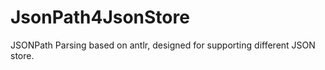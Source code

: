 # JsonPath4JsonStore
JSONPath Parsing based on antlr, designed for supporting different JSON store.
